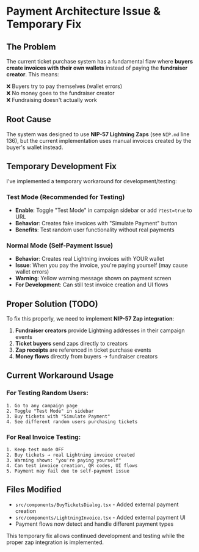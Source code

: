 # Payment Architecture Issue & Temporary Fix

## The Problem

The current ticket purchase system has a fundamental flaw where **buyers create invoices with their own wallets** instead of paying the **fundraiser creator**. This means:

❌ Buyers try to pay themselves (wallet errors)  
❌ No money goes to the fundraiser creator  
❌ Fundraising doesn't actually work  

## Root Cause

The system was designed to use **NIP-57 Lightning Zaps** (see `NIP.md` line 136), but the current implementation uses manual invoices created by the buyer's wallet instead.

## Temporary Development Fix

I've implemented a temporary workaround for development/testing:

### Test Mode (Recommended for Testing)
- **Enable**: Toggle "Test Mode" in campaign sidebar or add `?test=true` to URL
- **Behavior**: Creates fake invoices with "Simulate Payment" button
- **Benefits**: Test random user functionality without real payments

### Normal Mode (Self-Payment Issue)
- **Behavior**: Creates real Lightning invoices with YOUR wallet
- **Issue**: When you pay the invoice, you're paying yourself (may cause wallet errors)
- **Warning**: Yellow warning message shown on payment screen
- **For Development**: Can still test invoice creation and UI flows

## Proper Solution (TODO)

To fix this properly, we need to implement **NIP-57 Zap integration**:

1. **Fundraiser creators** provide Lightning addresses in their campaign events
2. **Ticket buyers** send zaps directly to creators
3. **Zap receipts** are referenced in ticket purchase events
4. **Money flows** directly from buyers → fundraiser creators

## Current Workaround Usage

### For Testing Random Users:
```
1. Go to any campaign page
2. Toggle "Test Mode" in sidebar  
3. Buy tickets with "Simulate Payment"
4. See different random users purchasing tickets
```

### For Real Invoice Testing:
```
1. Keep test mode OFF
2. Buy tickets → real Lightning invoice created
3. Warning shown: "you're paying yourself"
4. Can test invoice creation, QR codes, UI flows
5. Payment may fail due to self-payment issue
```

## Files Modified

- `src/components/BuyTicketsDialog.tsx` - Added external payment creation
- `src/components/LightningInvoice.tsx` - Added external payment UI
- Payment flows now detect and handle different payment types

This temporary fix allows continued development and testing while the proper zap integration is implemented.
